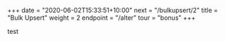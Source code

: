 +++
date = "2020-06-02T15:33:51+10:00"
next = "/bulkupsert/2"
title = "Bulk Upsert"
weight = 2
endpoint = "/alter"
tour = "bonus"
+++

test

